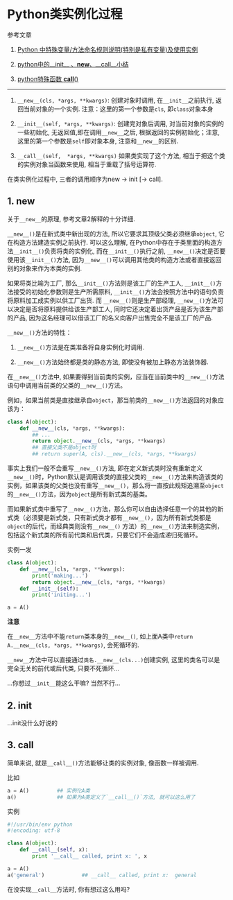 # Python类实例化过程

参考文章

1. [Python 中特殊变量/方法命名规则说明(特别是私有变量)及使用实例](http://www.cnblogs.com/king-sun/p/4361998.html)

2. [python中的__init__ 、__new__、__call__小结](http://www.jb51.net/article/49375.htm)

3. [python特殊函数 __call__()](http://www.cnblogs.com/superxuezhazha/p/5793536.html)

------

1. `__new__(cls, *args, **kwargs)`: 创建对象时调用, 在`__init__`之前执行, 返回当前对象的一个实例. 注意：这里的第一个参数是`cls`, 即`class`对象本身

2. `__init__(self, *args, **kwargs)`: 创建完对象后调用, 对当前对象的实例的一些初始化, 无返回值,即在调用`__new__`之后, 根据返回的实例初始化；注意, 这里的第一个参数是`self`即对象本身, 注意和`__new__`的区别.

3. `__call__(self,  *args, **kwargs)` 如果类实现了这个方法, 相当于把这个类的实例对象当函数来使用, 相当于重载了括号运算符.

在类实例化过程中, 三者的调用顺序为new -> init [-> call].

## 1. new

关于`__new__`的原理, 参考文章2解释的十分详细.

`__new__()`是在新式类中新出现的方法, 所以它要求其顶级父类必须继承`object`, 它在构造方法建造实例之前执行. 可以这么理解, 在Python中存在于类里面的构造方法`__init__()`负责将类的实例化, 而在`__init__()`执行之前, `__new__()`决定是否要使用该`__init__()`方法, 因为`__new__()`可以调用其他类的构造方法或者直接返回别的对象来作为本类的实例. 

如果将类比喻为工厂, 那么`__init__()`方法则是该工厂的生产工人, `__init__()`方法接受的初始化参数则是生产所需原料, `__init__()`方法会按照方法中的语句负责将原料加工成实例以供工厂出货. 而 `__new__()`则是生产部经理, `__new__()`方法可以决定是否将原料提供给该生产部工人, 同时它还决定着出货产品是否为该生产部的产品, 因为这名经理可以借该工厂的名义向客户出售完全不是该工厂的产品. 

`__new__()`方法的特性：

1. `__new__()`方法是在类准备将自身实例化时调用. 

2. `__new__()`方法始终都是类的静态方法, 即使没有被加上静态方法装饰器. 

在`__new__()`方法中, 如果要得到当前类的实例，应当在当前类中的`__new__()`方法语句中调用当前类的父类的`__new__()`方法。

例如，如果当前类是直接继承自`object`，那当前类的`__new__()`方法返回的对象应该为：

```py
class A(object):
    def __new__(cls, *args, **kwargs):
        ## ...
        return object.__new__(cls, *args, **kwargs)
        ## 直接父类不是object时
        ## return super(A, cls).__new__(cls, *args, **kwargs)
```

事实上我们一般不会重写`__new__()`方法, 即在定义新式类时没有重新定义`__new__()`时，Python默认是调用该类的直接父类的`__new__()`方法来构造该类的实例，如果该类的父类也没有重写`__new__()`，那么将一直按此规矩追溯至`object`的`__new__()`方法，因为`object`是所有新式类的基类。

而如果新式类中重写了`__new__()`方法，那么你可以自由选择任意一个的其他的新式类（必须要是新式类，只有新式类才都有`__new__()`，因为所有新式类都是`object`的后代，而经典类则没有`__new__()` 方法）的`__new__()`方法来制造实例，包括这个新式类的所有前代类和后代类，只要它们不会造成递归死循环。

实例一发

```py
class A(object):
    def __new__(cls, *args, **kwargs):
        print('making...')
        return object.__new__(cls, *args, **kwargs)
    def __init__(self):
        print('initing...')

a = A()
```

**注意**

在`__new__`方法中不能`return`类本身的`__new__()`, 如上面A类中`return A.__new__(cls, *args, **kwargs)`, 会死循环的.

`__new__`方法中可以直接通过`类名.__new__(cls...)`创建实例, 这里的类名可以是完全无关的前代或后代类, 只要不死循环...

...你想过`__init__`能这么干嘛? 当然不行...

## 2. init

...init没什么好说的

## 3. call

简单来说, 就是`__call__()`方法能够让类的实例对象, 像函数一样被调用.

比如

```py
a = A()         ## 实例化A类
a()             ## 如果为A类定义了`__call__()`方法, 就可以这么用了
```

实例

```py
#!/usr/bin/env python
#!encoding: utf-8

class A(object):
    def __call__(self, x):
        print '__call__ called, print x: ', x

a = A()
a('general')            ## __call__ called, print x:  general
```

在没实现`__call__`方法时, 你有想过这么用吗?
